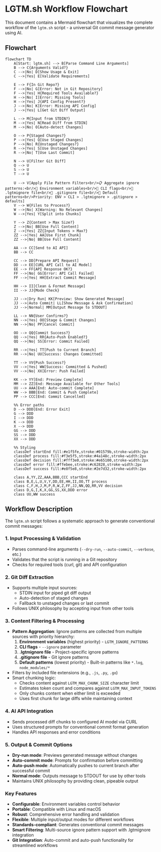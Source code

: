 # LGTM.sh Workflow Flowchart

This document contains a Mermaid flowchart that visualizes the complete workflow of the `lgtm.sh` script - a universal Git commit message generator using AI.

## Flowchart

```mermaid
flowchart TD
    A[Start: lgtm.sh] --> B[Parse Command Line Arguments]
    B --> C{Arguments Valid?}
    C -->|No| D[Show Usage & Exit]
    C -->|Yes| E[Validate Requirements]

    E --> F{In Git Repo?}
    F -->|No| G[Error: Not in Git Repository]
    F -->|Yes| H{Required Tools Available?}
    H -->|No| I[Error: Missing Tools]
    H -->|Yes| J{API Config Present?}
    J -->|No| K[Error: Missing API Config]
    J -->|Yes| L[Get Git Diff Output]

    L --> M{Input from STDIN?}
    M -->|Yes| N[Read Diff from STDIN]
    M -->|No| O[Auto-detect Changes]

    O --> P{Staged Changes?}
    P -->|Yes| Q[Use Staged Changes]
    P -->|No| R{Unstaged Changes?}
    R -->|Yes| S[Use Unstaged Changes]
    R -->|No| T[Use Last Commit]

    N --> U[Filter Git Diff]
    Q --> U
    S --> U
    T --> U

    U --> V[Apply File Pattern Filters<br/>📋 Aggregate ignore patterns:<br/>🔸 Environment variables<br/>🔸 CLI flags<br/>🔸 .lgtmignore file<br/>🔸 .gitignore file<br/>🔸 Default patterns<br/>Priority: ENV > CLI > .lgtmignore > .gitignore > defaults]
    V --> W{Files to Process?}
    W -->|No| X[Warning: No Relevant Changes]
    W -->|Yes| Y[Split into Chunks]

    Y --> Z{Content > Max Size?}
    Z -->|No| BB[Use Full Content]
    Z -->|Yes| ZZ{Input Tokens > Max?}
    ZZ -->|Yes| AA[Use First Chunk]
    ZZ -->|No| BB[Use Full Content]

    AA --> CC[Send to AI API]
    BB --> CC

    CC --> DD[Prepare API Request]
    DD --> EE[CURL API Call to AI Model]
    EE --> FF{API Response OK?}
    FF -->|No| GG[Error: API Call Failed]
    FF -->|Yes| HH[Extract Commit Message]

    HH --> II[Clean & Format Message]
    II --> JJ{Mode Check}

    JJ -->|Dry Run| KK[Preview: Show Generated Message]
    JJ -->|Auto Commit| LL[Show Message & Ask Confirmation]
    JJ -->|Normal| MM[Output Message to STDOUT]

    LL --> NN{User Confirms?}
    NN -->|Yes| OO[Stage & Commit Changes]
    NN -->|No| PP[Cancel Commit]

    OO --> QQ{Commit Success?}
    QQ -->|Yes| RR{Auto-Push Enabled?}
    QQ -->|No| SS[Error: Commit Failed]

    RR -->|Yes| TT[Push to Current Branch]
    RR -->|No| UU[Success: Changes Committed]

    TT --> VV{Push Success?}
    VV -->|Yes| WW[Success: Committed & Pushed]
    VV -->|No| XX[Error: Push Failed]

    KK --> YY[End: Preview Complete]
    MM --> ZZ[End: Message Available for Other Tools]
    UU --> AAA[End: Auto-commit Complete]
    WW --> BBB[End: Commit & Push Complete]
    PP --> CCC[End: Commit Cancelled]

    %% Error paths
    D --> DDD[End: Error Exit]
    G --> DDD
    I --> DDD
    K --> DDD
    X --> DDD
    GG --> DDD
    SS --> DDD
    XX --> DDD

    %% Styling
    classDef startEnd fill:#e1f5fe,stroke:#01579b,stroke-width:2px
    classDef process fill:#f3e5f5,stroke:#4a148c,stroke-width:2px
    classDef decision fill:#fff3e0,stroke:#e65100,stroke-width:2px
    classDef error fill:#ffebee,stroke:#c62828,stroke-width:2px
    classDef success fill:#e8f5e8,stroke:#2e7d32,stroke-width:2px

    class A,YY,ZZ,AAA,BBB,CCC startEnd
    class B,E,L,U,V,Y,DD,EE,HH,II,OO,TT process
    class C,F,H,J,M,P,R,W,Z,FF,JJ,NN,QQ,RR,VV decision
    class D,G,I,K,X,GG,SS,XX,DDD error
    class UU,WW success
```

## Workflow Description

The `lgtm.sh` script follows a systematic approach to generate conventional commit messages:

### 1. **Input Processing & Validation**

- Parses command-line arguments (`--dry-run`, `--auto-commit`, `--verbose`, etc.)
- Validates that the script is running in a Git repository
- Checks for required tools (curl, git) and API configuration

### 2. **Git Diff Extraction**

- Supports multiple input sources:
  - STDIN input for piped git diff output
  - Auto-detection of staged changes
  - Fallback to unstaged changes or last commit
- Follows UNIX philosophy by accepting input from other tools

### 3. **Content Filtering & Processing**

- **Pattern Aggregation**: Ignore patterns are collected from multiple sources with priority hierarchy:
  1. **Environment variables** (highest priority) - `LGTM_IGNORE_PATTERNS`
  2. **CLI flags** - `--ignore` parameter
  3. **.lgtmignore file** - Project-specific ignore patterns
  4. **.gitignore file** - Git ignore patterns
  5. **Default patterns** (lowest priority) - Built-in patterns like `*.log`, `node_modules/*`
- Filters by included file extensions (e.g., `.js`, `.py`, `.go`)
- Smart chunking logic:
  - Checks content against `LGTM_MAX_CHUNK_SIZE` character limit
  - Estimates token count and compares against `LGTM_MAX_INPUT_TOKENS`
  - Only chunks content when either limit is exceeded
  - Uses first chunk for large diffs while maintaining context

### 4. **AI API Integration**

- Sends processed diff chunks to configured AI model via CURL
- Uses structured prompts for conventional commit format generation
- Handles API responses and error conditions

### 5. **Output & Commit Options**

- **Dry-run mode**: Previews generated message without changes
- **Auto-commit mode**: Prompts for confirmation before committing
- **Auto-push mode**: Automatically pushes to current branch after successful commit
- **Normal mode**: Outputs message to STDOUT for use by other tools
- Maintains UNIX philosophy by providing clean, pipeable output

### Key Features

- **Configurable**: Environment variables control behavior
- **Portable**: Compatible with Linux and macOS
- **Robust**: Comprehensive error handling and validation
- **Flexible**: Multiple input/output modes for different workflows
- **Standards-compliant**: Generates conventional commit messages
- **Smart Filtering**: Multi-source ignore pattern support with .lgtmignore integration
- **Git Integration**: Auto-commit and auto-push functionality for streamlined workflows
